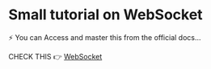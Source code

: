 #   Small tutorial on WebSocket

⚡ You can Access and master this from the official docs...

CHECK THIS 👉 [WebSocket](https://developer.mozilla.org/en-US/docs/Web/API/WebSocket)